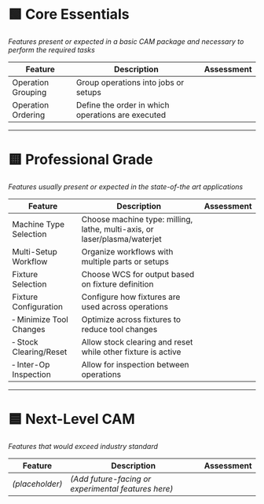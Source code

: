 # 🟩 Core Essentials
*Features present or expected in a basic CAM package and necessary to perform the required tasks*

| Feature | Description | Assessment |
|--------|-------------|------------|
| Operation Grouping | Group operations into jobs or setups | |
| Operation Ordering | Define the order in which operations are executed | |

---

# 🟨 Professional Grade
*Features usually present or expected in the state-of-the art applications*

| Feature | Description | Assessment |
|--------|-------------|------------|
| Machine Type Selection | Choose machine type: milling, lathe, multi-axis, or laser/plasma/waterjet | |
| Multi-Setup Workflow | Organize workflows with multiple parts or setups | |
| Fixture Selection | Choose WCS for output based on fixture definition | |
| Fixture Configuration | Configure how fixtures are used across operations | |
| ‑ Minimize Tool Changes | Optimize across fixtures to reduce tool changes | |
| ‑ Stock Clearing/Reset | Allow stock clearing and reset while other fixture is active | |
| ‑ Inter-Op Inspection | Allow for inspection between operations | |

---

# 🟦 Next-Level CAM
*Features that would exceed industry standard*

| Feature | Description | Assessment |
|--------|-------------|------------|
| *(placeholder)* | *(Add future-facing or experimental features here)* | |
